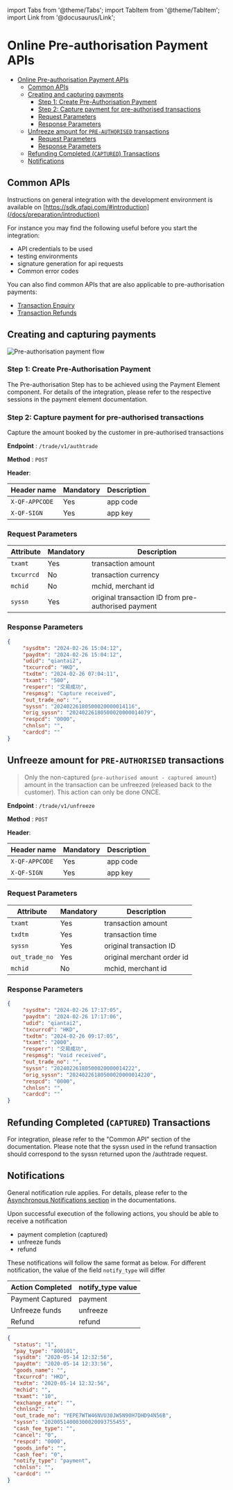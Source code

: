 import Tabs from '@theme/Tabs';
import TabItem from '@theme/TabItem';
import Link from '@docusaurus/Link';

# Online Pre-authorisation Payment APIs

- [Online Pre-authorisation Payment APIs](#online-pre-authorisation-payment-apis)
	- [Common APIs](#common-apis)
	- [Creating and capturing payments](#creating-and-capturing-payments)
		- [Step 1: Create Pre-Authorisation Payment](#step-1-create-pre-authorisation-payment)
		- [Step 2: Capture payment for pre-authorised transactions](#step-2-capture-payment-for-pre-authorised-transactions)
		- [Request Parameters](#request-parameters)
		- [Response Parameters](#response-parameters)
	- [Unfreeze amount for `PRE-AUTHORISED` transactions](#unfreeze-amount-for-pre-authorised-transactions)
		- [Request Parameters](#request-parameters-1)
		- [Response Parameters](#response-parameters-1)
	- [Refunding Completed (`CAPTURED`) Transactions](#refunding-completed-captured-transactions)
	- [Notifications](#notifications)

## Common APIs

Instructions on general integration with the development environment is available on [https://sdk.qfapi.com/#introduction](/docs/preparation/introduction)

For instance you may find the following useful before you start the integration:

- API credentials to be used
- testing environments
- signature generation for api requests
- Common error codes

You can also find common APIs that are also applicable to pre-authorisation payments:

- [Transaction Enquiry](/docs/common-api/transaction-enquiry)
- [Transaction Refunds](/docs/common-api/refunds)

## Creating and capturing payments

![Pre-authorisation payment flow](https://www.plantuml.com/plantuml/png/XOynJWKX441xJZ6r2HUmCDzu0HihOp61mIM1WSpE57fwTv4biJ0_eHZ8UpouxOgYLelRSYIWslKB8kr1SjVSsBq_V83tJ_0gz6owDSdV51-X2tcSUpn1m33uFzmmNx2hoIc5t-b_z8sJ48s0pN72SAnafG3MPgoEcn8KIWejhOBRhVSc2Xr5CvOhw8WZd8Qxo54xlhOExjU5AcRE_0dSs8VfpVU0M_Aw-dPKhPOV)

### Step 1: Create Pre-Authorisation Payment

The Pre-authorisation Step has to be achieved using the Payment Element component. For details of the integration, please refer to the respective sessions in the payment element documentation.

### Step 2: Capture payment for pre-authorised transactions

Capture the amount booked by the customer in pre-authorised transactions

**Endpoint** :   `/trade/v1/authtrade`

**Method** : `POST`

**Header**:

| Header name    | Mandatory | Description |
| -------------- | --------- | ----------- |
| `X-QF-APPCODE` | Yes 	     | app code    |
| `X-QF-SIGN`    | Yes 	     | app key 	   |

### Request Parameters

| Attribute      | Mandatory | Description       								   |
| -------------- | --------- | --------------------------------------------------- |
| `txamt`        | Yes    	 | transaction amount 								   |
| `txcurrcd`     | No    	 | transaction currency 							   |
| `mchid`        | No    	 | mchid, merchant id 								   |
| `syssn`        | Yes    	 | original transaction ID from pre-authorised payment |

### Response Parameters

```json
{
	 "sysdtm": "2024-02-26 15:04:12",
	 "paydtm": "2024-02-26 15:04:12",
	 "udid": "qiantai2",
	 "txcurrcd": "HKD",
	 "txdtm": "2024-02-26 07:04:11",
	 "txamt": "500",
	 "resperr": "交易成功",
	 "respmsg": "Capture received",
	 "out_trade_no": "",
	 "syssn": "20240226180500020000014116",
	 "orig_syssn": "20240226180500020000014079",
	 "respcd": "0000",
	 "chnlsn": "",
	 "cardcd": ""
}
```

## Unfreeze amount for `PRE-AUTHORISED` transactions

>Only the non-captured (`pre-authorised amount - captured amount`) amount in the transaction can be unfreezed (released back to the customer). This action can only be done ONCE.

**Endpoint** :   `/trade/v1/unfreeze`

**Method** : `POST`

**Header**:

| Header name    | Mandatory | Description |
| -------------- | --------- | ----------- |
| `X-QF-APPCODE` | Yes 		 | app code    |
| `X-QF-SIGN` 	 | Yes 		 | app key 	   |

### Request Parameters

| Attribute      | Mandatory | Description        		  |
| -------------- | --------- | -------------------------- |
| `txamt`        | Yes    	 | transaction amount 		  |
| `txdtm`        | Yes    	 | transaction time 		  |
| `syssn`        | Yes    	 | original transaction ID 	  |
| `out_trade_no` | Yes    	 | original merchant order id |
| `mchid`        | No   	 | mchid, merchant id 		  |

### Response Parameters

```json
{
	 "sysdtm": "2024-02-26 17:17:05",
	 "paydtm": "2024-02-26 17:17:06",
	 "udid": "qiantai2",
	 "txcurrcd": "HKD",
	 "txdtm": "2024-02-26 09:17:05",
	 "txamt": "2000",
	 "resperr": "交易成功",
	 "respmsg": "Void received",
	 "out_trade_no": "",
	 "syssn": "20240226180500020000014222",
	 "orig_syssn": "20240226180500020000014220",
	 "respcd": "0000",
	 "chnlsn": "",
	 "cardcd": ""
}
```

## Refunding Completed (`CAPTURED`) Transactions

For integration, please refer to the "Common API" section of the documentation. Please note that the syssn used in the refund transaction should correspond to the syssn returned upon the /authtrade request.

## Notifications

General notification rule applies. For details, please refer to the [Asynchronous Notifications section](/docs/common-api/asynchronous-notification) in the documentations.

Upon successful execution of the following actions, you should be able to receive a notification

- payment completion (captured)
- unfreeze funds
- refund

These notifications will follow the same format as below. For different notification, the value of the field `notify_type` will differ

| Action Completed | notify_type value |
| ---------------- | ----------------- |
| Payment Captured | payment 		   |
| Unfreeze funds   | unfreeze 		   |
| Refund 		   | refund 		   |

```json
{
  "status": "1",
  "pay_type": "800101",
  "sysdtm": "2020-05-14 12:32:56",
  "paydtm": "2020-05-14 12:33:56",
  "goods_name": "",
  "txcurrcd": "HKD",
  "txdtm": "2020-05-14 12:32:56",
  "mchid": "",
  "txamt": "10",
  "exchange_rate": "",
  "chnlsn2": "",
  "out_trade_no": "YEPE7WTW46NVU30JW5N90H7DHD94N56B",
  "syssn": "20200514000300020093755455",
  "cash_fee_type": "",
  "cancel": "0",
  "respcd": "0000",
  "goods_info": "",
  "cash_fee": "0",
  "notify_type": "payment",
  "chnlsn": "",
  "cardcd": ""
}
```
